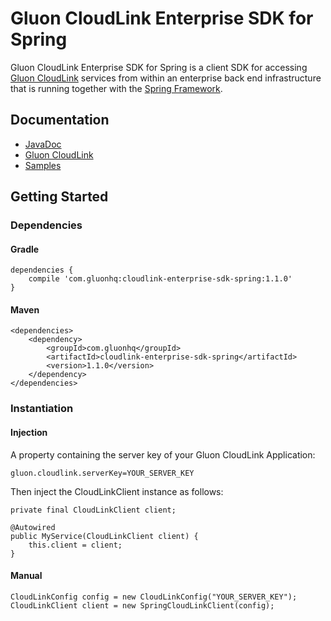 # Gluon CloudLink Enterprise SDK for Spring #

Gluon CloudLink Enterprise SDK for Spring is a client SDK for accessing [Gluon CloudLink](http://com.gluonhq.com/products/cloudlink/)
services from within an enterprise back end infrastructure that is running together with the [Spring Framework](https://spring.io/).

## Documentation ##

* [JavaDoc](http://docs.com.gluonhq.com/cloudlink/enterprise/sdk/spring/javadoc/)
* [Gluon CloudLink](http://docs.com.gluonhq.com/cloudlink)
* [Samples](http://com.gluonhq.com/support/samples/#cloudlink)

## Getting Started ##

### Dependencies ###

#### Gradle ####

    dependencies {
        compile 'com.gluonhq:cloudlink-enterprise-sdk-spring:1.1.0'
    }

#### Maven ####

    <dependencies>
        <dependency>
            <groupId>com.gluonhq</groupId>
            <artifactId>cloudlink-enterprise-sdk-spring</artifactId>
            <version>1.1.0</version>
        </dependency>
    </dependencies>

### Instantiation ###

#### Injection ####

A property containing the server key of your Gluon CloudLink Application:

    gluon.cloudlink.serverKey=YOUR_SERVER_KEY

Then inject the CloudLinkClient instance as follows:

    private final CloudLinkClient client;

    @Autowired
    public MyService(CloudLinkClient client) {
        this.client = client;
    }

#### Manual ####

    CloudLinkConfig config = new CloudLinkConfig("YOUR_SERVER_KEY");
    CloudLinkClient client = new SpringCloudLinkClient(config);
